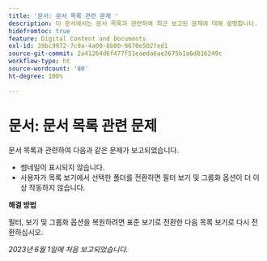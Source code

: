 ```yaml
---
title: '문서: 문서 목록 관련 문제 '
description: 이 문서에서는 문서 목록과 관련하여 최근 보고된 문제에 대해 설명합니다.
hidefromtoc: true
feature: Digital Content and Documents
exl-id: 39bc9972-7c9a-4a00-8b00-9670e502fed1
source-git-commit: 2a41264d6f477f51eaeda6ae3675b1a6d816249c
workflow-type: ht
source-wordcount: '80'
ht-degree: 100%

---
```


# 문서: 문서 목록 관련 문제

<!--This article is on the WF and WFP TOCs. Valid issue, won't fix (Won't fix tab).-->

문서 목록과 관련하여 다음과 같은 문제가 보고되었습니다.

* 썸네일이 표시되지 않습니다.
* 사용자가 목록 보기에서 선택한 폴더를 전환하면 필터 보기 및 그룹화 옵션이 더 이상 작동하지 않습니다.

**해결 방법**

필터, 보기 및 그룹화 옵션을 복원하려면 표준 보기로 전환한 다음 목록 보기로 다시 전환하십시오.

_2023년 6월 1일에 처음 보고되었습니다._
